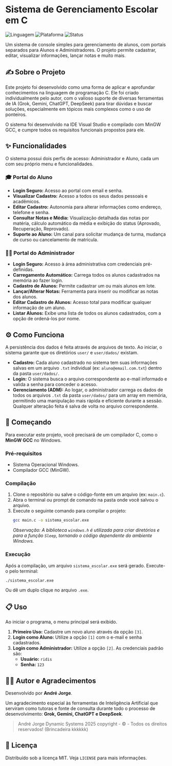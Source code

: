 # Sistema de Gerenciamento Escolar em C

![Linguagem](https://img.shields.io/badge/Linguagem-C-blue.svg)
![Plataforma](https://img.shields.io/badge/Plataforma-Windows-blue.svg)
![Status](https://img.shields.io/badge/Status-Funcional-green.svg)

Um sistema de console simples para gerenciamento de alunos, com portais separados para Alunos e Administradores. O projeto permite cadastrar, editar, visualizar informações, lançar notas e muito mais.

## ✍️ Sobre o Projeto

Este projeto foi desenvolvido como uma forma de aplicar e aprofundar conhecimentos na linguagem de programação C. Ele foi criado individualmente pelo autor, com o valioso suporte de diversas ferramentas de IA (Grok, Gemini, ChatGPT, DeepSeek) para tirar dúvidas e buscar soluções, especialmente em tópicos mais complexos como o uso de ponteiros.

O sistema foi desenvolvido na IDE Visual Studio e compilado com MinGW GCC, e cumpre todos os requisitos funcionais propostos para ele.

## ✨ Funcionalidades

O sistema possui dois perfis de acesso: Administrador e Aluno, cada um com seu próprio menu e funcionalidades.

### 🎓 Portal do Aluno
- **Login Seguro:** Acesso ao portal com email e senha.
- **Visualizar Cadastro:** Acesso a todos os seus dados pessoais e acadêmicos.
- **Editar Cadastro:** Autonomia para alterar informações como endereço, telefone e senha.
- **Consultar Notas e Média:** Visualização detalhada das notas por matéria, cálculo automático da média e exibição do status (Aprovado, Recuperação, Reprovado).
- **Suporte ao Aluno:** Um canal para solicitar mudança de turma, mudança de curso ou cancelamento de matrícula.

### 👨‍💼 Portal do Administrador
- **Login Seguro:** Acesso à área administrativa com credenciais pré-definidas.
- **Carregamento Automático:** Carrega todos os alunos cadastrados na memória ao fazer login.
- **Cadastro de Alunos:** Permite cadastrar um ou mais alunos em lote.
- **Lançar/Alterar Notas:** Ferramenta para inserir ou modificar as notas dos alunos.
- **Editar Cadastro de Alunos:** Acesso total para modificar qualquer informação de um aluno.
- **Listar Alunos:** Exibe uma lista de todos os alunos cadastrados, com a opção de ordená-los por nome.

## ⚙️ Como Funciona

A persistência dos dados é feita através de arquivos de texto. Ao iniciar, o sistema garante que os diretórios `user/` e `user/dados/` existam.

- **Cadastro:** Cada aluno cadastrado no sistema tem suas informações salvas em um arquivo `.txt` individual (ex: `aluno@email.com.txt`) dentro da pasta `user/dados/`.
- **Login:** O sistema busca o arquivo correspondente ao e-mail informado e valida a senha para conceder o acesso.
- **Gerenciamento (ADM):** Ao logar, o administrador carrega os dados de todos os arquivos `.txt` da pasta `user/dados/` para um array em memória, permitindo uma manipulação mais rápida e eficiente durante a sessão. Qualquer alteração feita é salva de volta no arquivo correspondente.

## 🚀 Começando

Para executar este projeto, você precisará de um compilador C, como o **MinGW GCC** no Windows.

### Pré-requisitos
- Sistema Operacional Windows.
- Compilador GCC (MinGW).

### Compilação
1.  Clone o repositório ou salve o código-fonte em um arquivo (ex: `main.c`).
2.  Abra o terminal ou prompt de comando na pasta onde você salvou o arquivo.
3.  Execute o seguinte comando para compilar o projeto:
    ```bash
    gcc main.c -o sistema_escolar.exe
    ```
    *Observação: A biblioteca `windows.h` é utilizada para criar diretórios e para a função `Sleep`, tornando o código dependente do ambiente Windows.*

### Execução
Após a compilação, um arquivo `sistema_escolar.exe` será gerado. Execute-o pelo terminal:
```bash
./sistema_escolar.exe
```
Ou dê um duplo clique no arquivo `.exe`.

## 📋 Uso

Ao iniciar o programa, o menu principal será exibido.

1.  **Primeiro Uso:** Cadastre um novo aluno através da opção `[3]`.
2.  **Login como Aluno:** Utilize a opção `[1]` com o e-mail e senha cadastrados.
3.  **Login como Administrador:** Utilize a opção `[2]`. As credenciais padrão são:
    -   **Usuário:** `ridis`
    -   **Senha:** `123`

## 👨‍💻 Autor e Agradecimentos

Desenvolvido por **André Jorge**.

Um agradecimento especial às ferramentas de Inteligência Artificial que serviram como tutoras e fonte de consulta durante todo o processo de desenvolvimento: **Grok, Gemini, ChatGPT e DeepSeek**.

> André Jorge Dynamic Systems 2025 copyright - © - Todos os direitos reservados! (Brincadeira kkkkkk)

## 📄 Licença

Distribuído sob a licença MIT. Veja `LICENSE` para mais informações.
